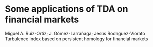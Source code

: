 # Some applications of TDA on financial markets
Miguel A. Ruiz-Ortiz; J. Gómez-Larrañaga; Jesús Rodríguez-Viorato
Turbulence index based on persistent homology for financial markets

